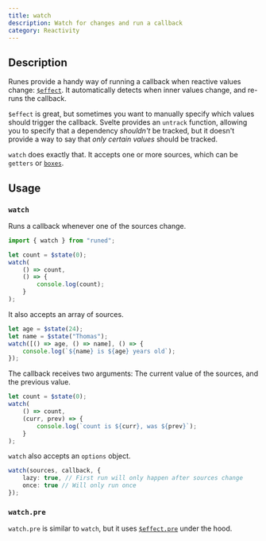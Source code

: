 ```yaml
---
title: watch
description: Watch for changes and run a callback
category: Reactivity
---
```


## Description

Runes provide a handy way of running a callback when reactive values change:
[`$effect`](https://svelte-5-preview.vercel.app/docs/runes#$effect). It automatically detects when
inner values change, and re-runs the callback.

`$effect` is great, but sometimes you want to manually specify which values should trigger the
callback. Svelte provides an `untrack` function, allowing you to specify that a dependency
_shouldn't_ be tracked, but it doesn't provide a way to say that _only certain values_ should be
tracked.

`watch` does exactly that. It accepts one or more sources, which can be `getters` or
[`boxes`](http://localhost:5173/docs/utilities/box).

## Usage

### `watch`

Runs a callback whenever one of the sources change.

```ts
import { watch } from "runed";

let count = $state(0);
watch(
	() => count,
	() => {
		console.log(count);
	}
);
```

It also accepts an array of sources.

```ts
let age = $state(24);
let name = $state("Thomas");
watch([() => age, () => name], () => {
	console.log(`${name} is ${age} years old`);
});
```

The callback receives two arguments: The current value of the sources, and the previous value.

```ts
let count = $state(0);
watch(
	() => count,
	(curr, prev) => {
		console.log(`count is ${curr}, was ${prev}`);
	}
);
```

`watch` also accepts an `options` object.

```ts
watch(sources, callback, {
	lazy: true, // First run will only happen after sources change
	once: true // Will only run once
});
```

### `watch.pre`

`watch.pre` is similar to `watch`, but it uses
[`$effect.pre`](https://svelte-5-preview.vercel.app/docs/runes#$effect-pre) under the hood.

